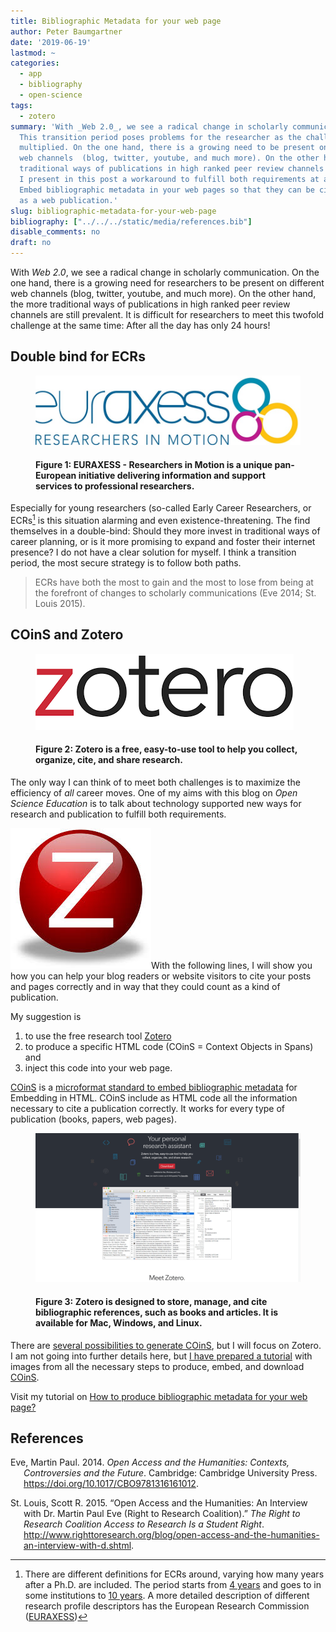 ```yaml
---
title: Bibliographic Metadata for your web page
author: Peter Baumgartner
date: '2019-06-19'
lastmod: ~
categories:
  - app
  - bibliography
  - open-science
tags:
  - zotero
summary: 'With _Web 2.0_, we see a radical change in scholarly communication.
  This transition period poses problems for the researcher as the challenges have
  multiplied. On the one hand, there is a growing need to be present on different
  web channels  (blog, twitter, youtube, and much more). On the other hand, the more
  traditional ways of publications in high ranked peer review channels are still prevalent.
  I present in this post a workaround to fulfill both requirements at a certain level:
  Embed bibliographic metadata in your web pages so that they can be cited and count
  as a web publication.'
slug: bibliographic-metadata-for-your-web-page
bibliography: ["../../../static/media/references.bib"]
disable_comments: no
draft: no
---
```


With *Web 2.0*, we see a radical change in scholarly communication. On the one hand, there is a growing need for researchers to be present on different web channels (blog, twitter, youtube, and much more). On the other hand, the more traditional ways of publications in high ranked peer review channels are still prevalent. It is difficult for researchers to meet this twofold challenge at the same time: After all the day has only 24 hours!

## Double bind for ECRs

<figure>

[<img src="images/Logo-Euraxess-min.jpg" alt="EUROAXESS log" class="border shadow"/>](https://euraxess.ec.europa.eu/)

<figcaption>
<h4>

**Figure 1:** EURAXESS - Researchers in Motion is a unique pan-European initiative delivering information and support services to professional researchers.

</h4>
</figcaption>
</figure>

Especially for young researchers (so-called Early Career Researchers, or ECRs[^1] is this situation alarming and even existence-threatening. The find themselves in a double-bind: Should they more invest in traditional ways of career planning, or is it more promising to expand and foster their internet presence? I do not have a clear solution for myself. I think a transition period, the most secure strategy is to follow both paths.

> ECRs have both the most to gain and the most to lose from being at the forefront of changes to scholarly communications (Eve 2014; St. Louis 2015).

## COinS and Zotero

<figure>

[<img src="images/zotero-logo-long.png" alt="Logo Zotero" class="border shadow"/>](https://www.zotero.org/)

<figcaption>
<h4>

**Figure 2:** Zotero is a free, easy-to-use tool to help you collect, organize, cite, and share research.

</h4>
</figcaption>
</figure>

The only way I can think of to meet both challenges is to maximize the efficiency of *all* career moves. One of my aims with this blog on *Open Science Education* is to talk about technology supported new ways for research and publication to fulfill both requirements.

[<img src="images/zotero-logo-round-min.jpeg" alt="Logo Zotoro" class="floatright"/>](https://www.zotero.org/)With the following lines, I will show you how you can help your blog readers or website visitors to cite your posts and pages correctly and in way that they could count as a kind of publication.

My suggestion is

1.  to use the free research tool [Zotero](https://www.zotero.org/)
2.  to produce a specific HTML code (COinS = Context Objects in Spans) and
3.  inject this code into your web page.

[COinS](https://en.wikipedia.org/wiki/COinS) is a [microformat standard to embed bibliographic metadata](https://www.univie.ac.at/elib/index.php?title=COinS_Microfromat_Bibliographic_Metadata_for_Embedding_in_HTML) for Embedding in HTML. COinS include as HTML code all the information necessary to cite a publication correctly. It works for every type of publication (books, papers, web pages).

<figure>

[<img src="images/zotero-startpage-min.png" alt="Zotero Start Page" class="border shadow"/>](https://www.zotero.org/)

<figcaption>
<h4>

**Figure 3:** Zotero is designed to store, manage, and cite bibliographic references, such as books and articles. It is available for Mac, Windows, and Linux.

</h4>
</figcaption>
</figure>

There are [several possibilities to generate COinS](https://en.wikipedia.org/wiki/COinS#Client_tools), but I will focus on Zotero. I am not going into further details here, but [I have prepared a tutorial](%60r%20blogdown::shortcode(%22ref%22,%20%222019-06-19-how-to-produce-coins.md%22)%60) with images from all the necessary steps to produce, embed, and download [COinS](https://www.questia.com/magazine/1G1-161981672/coins-what-it-stands-for-context-objects-in-spans).

<div class="notices tip">

Visit my tutorial on [How to produce bibliographic metadata for your web page?](%60r%20blogdown::shortcode(%22ref%22,%20%222019-06-19-how-to-produce-coins.md%22)%60)

</div>

## References

<div id="refs" class="references csl-bib-body hanging-indent">

<div id="ref-eve_open_2014" class="csl-entry">

Eve, Martin Paul. 2014. *Open Access and the Humanities: Contexts, Controversies and the Future*. Cambridge: Cambridge University Press. <https://doi.org/10.1017/CBO9781316161012>.

</div>

<div id="ref-st._louis_open_2015" class="csl-entry">

St. Louis, Scott R. 2015. “Open Access and the Humanities: An Interview with Dr. Martin Paul Eve (Right to Research Coalition).” *The Right to Research Coalition Access to Research Is a Student Right*. <http://www.righttoresearch.org/blog/open-access-and-the-humanities-an-interview-with-d.shtml>.

</div>

</div>

[^1]: There are different definitions for ECRs around, varying how many years after a Ph.D. are included. The period starts from [4 years](https://blog.jobs.ac.uk/all-things-research/phd-ecr/) and goes to in some institutions to [10 years](https://blog.soton.ac.uk/athenaswan/ecrs/what-is-an-ecr/). A more detailed description of different research profile descriptors has the European Research Commission ([EURAXESS](https://euraxess.ec.europa.eu/europe/career-development/training-researchers/research-profiles-descriptors))
